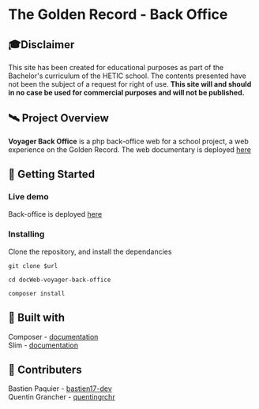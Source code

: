# The Golden Record - Back Office

## 🎓Disclaimer

This site has been created for educational purposes as part of the Bachelor's curriculum of the HETIC school. The contents presented have not been the subject of a request for right of use. **This site will and should in no case be used for commercial purposes and will not be published.**

## 🛰️ Project Overview

**Voyager Back Office** is a php back-office web for a school project, a web experience on the Golden Record. The web documentary is deployed [here](https://golden-record.netlify.app/#/)

## 📄 Getting Started

### Live demo

Back-office is deployed [here](https://custom-njhs.frb.io/index.php)

### Installing

Clone the repository, and install the dependancies

```
git clone $url
```

```
cd docWeb-voyager-back-office
```

```
composer install
```

## 🔨 Built with

Composer - [documentation](https://getcomposer.org/doc/)  
Slim - [documentation](http://www.slimframework.com/)

## 👥 Contributers

Bastien Paquier - [bastien17-dev](https://github.com/bastien17-dev)  
Quentin Grancher - [quentingrchr](https://github.com/quentingrchr)
